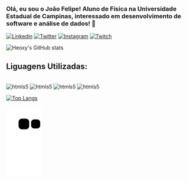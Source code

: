 
### Olá, eu sou o João Felipe! Aluno de Física na Universidade Estadual de Campinas, interessado em desenvolvimento de software e análise de dados! 👋

[![Linkedin](https://img.shields.io/badge/LinkedIn-0077B5?style=for-the-badge&logo=linkedin&logoColor=white)](https://www.linkedin.com/in/jo%C3%A3o-felipe-feitosa-ferreira-1515101a7/)
[![Twitter](https://img.shields.io/badge/Twitter-1DA1F2?style=for-the-badge&logo=twitter&logoColor=white)](https://twitter.com/Heoxy1)
[![Instagram](https://img.shields.io/badge/Instagram-E4405F?style=for-the-badge&logo=instagram&logoColor=white)](https://www.instagram.com/heoxy1/)
[![Twitch](https://img.shields.io/badge/Twitch-9146FF?style=for-the-badge&logo=twitch&logoColor=white)](https://www.twitch.tv/heoxy1)

![Heoxy's GitHub stats](https://github-readme-stats.vercel.app/api?username=Heoxy&show_icons=true&theme=dark)


## Liguagens Utilizadas:

<div style = "display: inline_block"><br/>
    <img aligh= "center" alt = "htmls5" src="https://img.shields.io/badge/Python-14354C?style=for-the-badge&logo=python&logoColor=white">
    <img aligh= "center" alt = "htmls5" src="https://img.shields.io/badge/HTML5-E34F26?style=for-the-badge&logo=html5&logoColor=white">
    <img aligh= "center" alt = "htmls5" src="https://img.shields.io/badge/JavaScript-F7DF1E?style=for-the-badge&logo=javascript&logoColor=black">
    <img aligh= "center" alt = "htmls5" src="https://img.shields.io/badge/CSS3-1572B6?style=for-the-badge&logo=css3&logoColor=white">
    
</div>

[![Top Langs](https://github-readme-stats.vercel.app/api/top-langs/?username=Heoxy&layout=compact)](https://github.com/anuraghazra/github-readme-stats)

![snake gif](https://github.com/Heoxy/Heoxy/blob/output/github-contribution-grid-snake.svg)
